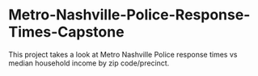 # Metro-Nashville-Police-Response-Times-Capstone
This project takes a look at Metro Nashville Police response times vs median household income by zip code/precinct.
